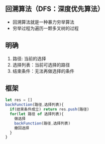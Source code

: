 ## 回溯算法（DFS：深度优先算法）

- 回溯算法就是一种暴力穷举算法
- 穷举过程为遍历一颗多叉树的过程

## 明确

1.  路径: 当前的选择
2.  选择列表：当前可选择的路径
3.  结束条件：无法再做选择的条件

## 框架

```javascript
let res = []
backFunction(路径,选择列表){
  if(结束条件成立) return res.push(路径)
  for(let 路径 of 选择列表){
    做选择
    backFunction(路径,选择列表)
    撤回选择
  }
}
```
